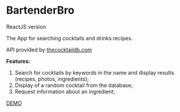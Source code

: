 # BartenderBro

ReactJS version

The App for searching cocktails and drinks recipes.

API provided by [thecocktaildb.com](https://www.thecocktaildb.com/api.php)

**Features:**

1. Search for cocktails by keywords in the name and display results (recipes, photos, ingredients);
2. Display of a random cocktail from the database;
3. Request information about an ingredient;

[DEMO](https://usides.github.io/bartender-bro-react/)
